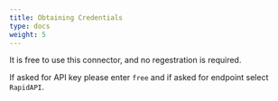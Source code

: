 ```yaml
---
title: Obtaining Credentials
type: docs
weight: 5
---
```

It is free to use this connector, and no regestration is required. 

If asked for API key please enter `free` and if asked for endpoint select `RapidAPI`.
